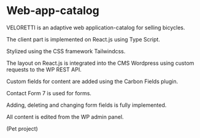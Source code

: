 #  Web-app-catalog
VELORETTI is an adaptive web application-catalog for selling bicycles.

The client part is implemented on React.js using Type Script.

Stylized using the CSS framework Tailwindcss.

The layout on React.js is integrated into the CMS Wordpress using custom requests to the WP REST API.

Custom fields for content are added using the Carbon Fields plugin.

Contact Form 7 is used for forms. 

Adding, deleting and changing form fields is fully implemented.

All content is edited from the WP admin panel.

(Pet project)
